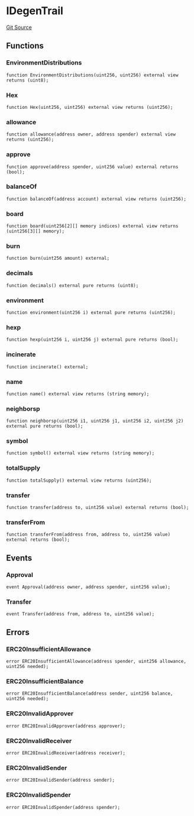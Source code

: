 # IDegenTrail
[Git Source](https://github.com/moonstream-to/degen-trail/blob/12818faf377f56483b501c0785ece8f05d0f77bb/src/interfaces.sol)


## Functions
### EnvironmentDistributions


```solidity
function EnvironmentDistributions(uint256, uint256) external view returns (uint8);
```

### Hex


```solidity
function Hex(uint256, uint256) external view returns (uint256);
```

### allowance


```solidity
function allowance(address owner, address spender) external view returns (uint256);
```

### approve


```solidity
function approve(address spender, uint256 value) external returns (bool);
```

### balanceOf


```solidity
function balanceOf(address account) external view returns (uint256);
```

### board


```solidity
function board(uint256[2][] memory indices) external view returns (uint256[3][] memory);
```

### burn


```solidity
function burn(uint256 amount) external;
```

### decimals


```solidity
function decimals() external pure returns (uint8);
```

### environment


```solidity
function environment(uint256 i) external pure returns (uint256);
```

### hexp


```solidity
function hexp(uint256 i, uint256 j) external pure returns (bool);
```

### incinerate


```solidity
function incinerate() external;
```

### name


```solidity
function name() external view returns (string memory);
```

### neighborsp


```solidity
function neighborsp(uint256 i1, uint256 j1, uint256 i2, uint256 j2) external pure returns (bool);
```

### symbol


```solidity
function symbol() external view returns (string memory);
```

### totalSupply


```solidity
function totalSupply() external view returns (uint256);
```

### transfer


```solidity
function transfer(address to, uint256 value) external returns (bool);
```

### transferFrom


```solidity
function transferFrom(address from, address to, uint256 value) external returns (bool);
```

## Events
### Approval

```solidity
event Approval(address owner, address spender, uint256 value);
```

### Transfer

```solidity
event Transfer(address from, address to, uint256 value);
```

## Errors
### ERC20InsufficientAllowance

```solidity
error ERC20InsufficientAllowance(address spender, uint256 allowance, uint256 needed);
```

### ERC20InsufficientBalance

```solidity
error ERC20InsufficientBalance(address sender, uint256 balance, uint256 needed);
```

### ERC20InvalidApprover

```solidity
error ERC20InvalidApprover(address approver);
```

### ERC20InvalidReceiver

```solidity
error ERC20InvalidReceiver(address receiver);
```

### ERC20InvalidSender

```solidity
error ERC20InvalidSender(address sender);
```

### ERC20InvalidSpender

```solidity
error ERC20InvalidSpender(address spender);
```

